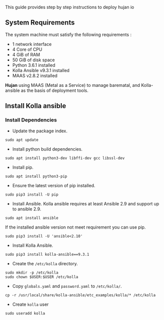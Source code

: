 This guide provides step by step instructions to deploy hujan io

## System Requirements
The system machine must satisfy the following requirements :  
- 1 network interface  
- 4 Core of CPU  
- 4 GiB of RAM  
- 50 GiB of disk space  
- Python 3.6.1 installed  
- Kolla Ansible v9.3.1 installed  
- MAAS v2.8.2 installed  


**Hujan** using MAAS (Metal as a Service) to manage barematal, and Kolla-ansible as the basis of deployment tools.

## Install Kolla ansible

### Install Dependencies
- Update the package index.  
```
sudo apt update
```

- Install python build dependencies.  
```
sudo apt install python3-dev libffi-dev gcc libssl-dev
```

- Install pip.  

```
sudo apt install python3-pip
```

- Ensure the latest version of pip installed.  
```
sudo pip3 install -U pip
```

- Install Ansible. Kolla ansible requires at least Ansible 2.9 and support up to ansible 2.9.  
```
sudo apt install ansible
```

If the installed ansible version not meet requirement you can use pip. 

```
sudo pip3 install -U 'ansible<2.10'
```

- Install Kolla Ansible.  
```
sudo pip3 install kolla-ansible==9.3.1
```

- Create the `/etc/kolla` directory.
```
sudo mkdir -p /etc/kolla
sudo chown $USER:$USER /etc/kolla
```

- Copy `globals.yaml` and `password.yaml` to `/etc/kolla/`.  
```
cp -r /usr/local/share/kolla-ansible/etc_examples/kolla/* /etc/kolla
```

- Create `kolla` user
```
sudo useradd kolla
```
